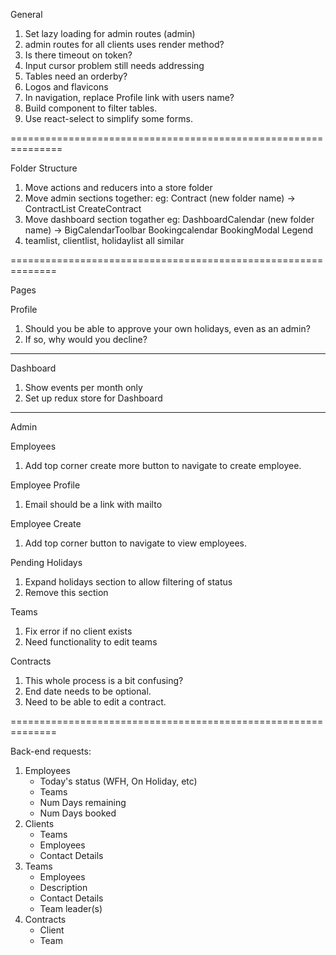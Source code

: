 General

1.  Set lazy loading for admin routes (admin)
2.  admin routes for all clients uses render method?
3.  Is there timeout on token?
4.  Input cursor problem still needs addressing
5.  Tables need an orderby?
6.  Logos and flavicons
7.  In navigation, replace Profile link with users name?
8.  Build component to filter tables.
9.  Use react-select to simplify some forms.

===============================================================

Folder Structure

1.  Move actions and reducers into a store folder
2.  Move admin sections together:
    eg: Contract (new folder name) ->
    ContractList
    CreateContract
3.  Move dashboard section togather
    eg: DashboardCalendar (new folder name) ->
    BigCalendarToolbar
    Bookingcalendar
    BookingModal
    Legend
4.  teamlist, clientlist, holidaylist all similar

==============================================================

Pages

Profile

1.  Should you be able to approve your own holidays, even as an admin?
2.  If so, why would you decline?

---

Dashboard

1.  Show events per month only
2.  Set up redux store for Dashboard

---

Admin

Employees

1.  Add top corner create more button to navigate to create employee.

Employee Profile

1.  Email should be a link with mailto

Employee Create

1.  Add top corner button to navigate to view employees.

Pending Holidays

1.  Expand holidays section to allow filtering of status
2.  Remove this section

Teams

1.  Fix error if no client exists
2.  Need functionality to edit teams

Contracts

1.  This whole process is a bit confusing?
2.  End date needs to be optional.
3.  Need to be able to edit a contract.

==============================================================

Back-end requests:

1.  Employees
    - Today's status (WFH, On Holiday, etc)
    - Teams
    - Num Days remaining
    - Num Days booked
2.  Clients
    - Teams
    - Employees
    - Contact Details
3.  Teams
    - Employees
    - Description
    - Contact Details
    - Team leader(s)
4.  Contracts
    - Client
    - Team
